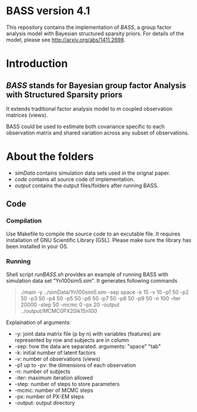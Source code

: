 # BASS version 4.1
This repository contains the implementation of _BASS_,  a group factor analysis model with Bayesian structured sparsity priors.
For details of the model, please see http://arxiv.org/abs/1411.2698.

# Introduction
## _BASS_ stands for Bayesian group factor Analysis with Structured Sparsity priors
It extends traditional factor analysis model to _m_ coupled observation matrices (views).

BASS could be used to estimate both covariance specific to each observation matrix 
and shared variation across any subset of observations. 

# About the folders
* _simData_ contains simulation data sets used in the orignal paper.
* _code_ contains all source code of implementation.
* _output_ contains the output files/folders after running BASS.

## Code
### Compilation
Use Makefile to compile the source code to an excutable file. 
It requires installation of GNU Scientific Library (GSL). 
Please make sure the library has been installed in your OS.

### Running
Shell script _runBASS.sh_ provides an example of running BASS with simulation data set "Yn100sim5.sim".
It generates following commands
> ./main -y ../simData/Yn100sim5.sim -sep space -k 15 
  > -v 10 -p1 50 -p2 50 -p3 50 -p4 50 -p5 50 -p6 50 -p7 50 -p8 50 -p9 50
  > -n 100 -iter 20000 -step 50 -mcmc 0 -px 20 
  > -output ../output/MCMC0PX20ik15n100

Explaination of arguments:
* -y: joint data matrix file (p by n) with variables (features) are represented by row and subjects are in column
* -sep: how the data are separated. arguments: "space" "tab"
* -k: initial number of latent factors
* -v: number of observations (views)
* -p1 up to -pv: the dimensions of each observation
* -n: number of subjects
* -iter: maximum iteration allowed
* -step: number of steps to store parameters
* -mcmc: number of MCMC steps
* -px: number of PX-EM steps
* -output: output directory

